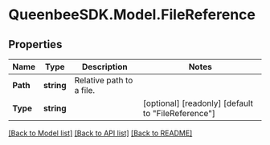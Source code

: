 
# QueenbeeSDK.Model.FileReference

## Properties

Name | Type | Description | Notes
------------ | ------------- | ------------- | -------------
**Path** | **string** | Relative path to a file. | 
**Type** | **string** |  | [optional] [readonly] [default to "FileReference"]

[[Back to Model list]](../README.md#documentation-for-models)
[[Back to API list]](../README.md#documentation-for-api-endpoints)
[[Back to README]](../README.md)

